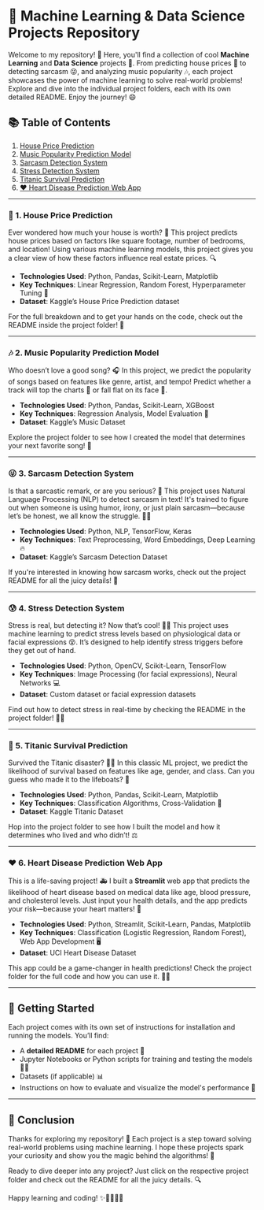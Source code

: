 # 🚀 Machine Learning & Data Science Projects Repository

Welcome to my repository! 🎉 Here, you'll find a collection of cool **Machine Learning** and **Data Science** projects 🎨. From predicting house prices 🏡 to detecting sarcasm 😜, and analyzing music popularity 🎶, each project showcases the power of machine learning to solve real-world problems! Explore and dive into the individual project folders, each with its own detailed README. Enjoy the journey! 😄

## 📚 Table of Contents
1. [House Price Prediction](#https://github.com/codewithadvi/Machine-Learning-and-Data-Science-Projects/blob/main/House%20Price%20Prediction/house-price-prediction.ipynb)
2. [Music Popularity Prediction Model](#https://github.com/codewithadvi/Machine-Learning-and-Data-Science-Projects/blob/main/Music%20Popularity%20Prediction%20Model/music-popularity-prediction%20(1).ipynb)
3. [Sarcasm Detection System](#sarcasm-detection-system)
4. [Stress Detection System](#stress-detection-system)
5. [Titanic Survival Prediction](#titanic-survival-prediction)
6. [❤️ Heart Disease Prediction Web App](#heart-disease-prediction-web-app)

---

### 🏡 1. **House Price Prediction**
Ever wondered how much your house is worth? 💸 This project predicts house prices based on factors like square footage, number of bedrooms, and location! Using various machine learning models, this project gives you a clear view of how these factors influence real estate prices. 🔍 

- **Technologies Used**: Python, Pandas, Scikit-Learn, Matplotlib
- **Key Techniques**: Linear Regression, Random Forest, Hyperparameter Tuning 🔧
- **Dataset**: Kaggle’s House Price Prediction dataset

For the full breakdown and to get your hands on the code, check out the README inside the project folder! 📄

---

### 🎶 2. **Music Popularity Prediction Model**
Who doesn’t love a good song? 🎧 In this project, we predict the popularity of songs based on features like genre, artist, and tempo! Predict whether a track will top the charts 🎤 or fall flat on its face 😬. 

- **Technologies Used**: Python, Pandas, Scikit-Learn, XGBoost
- **Key Techniques**: Regression Analysis, Model Evaluation 🧠
- **Dataset**: Kaggle’s Music Dataset

Explore the project folder to see how I created the model that determines your next favorite song! 🎵

---

### 😜 3. **Sarcasm Detection System**
Is that a sarcastic remark, or are you serious? 🤨 This project uses Natural Language Processing (NLP) to detect sarcasm in text! It's trained to figure out when someone is using humor, irony, or just plain sarcasm—because let’s be honest, we all know the struggle. 🤦‍♂️

- **Technologies Used**: Python, NLP, TensorFlow, Keras
- **Key Techniques**: Text Preprocessing, Word Embeddings, Deep Learning 🔥
- **Dataset**: Kaggle’s Sarcasm Detection Dataset

If you're interested in knowing how sarcasm works, check out the project README for all the juicy details! 💬

---

### 😰 4. **Stress Detection System**
Stress is real, but detecting it? Now that’s cool! 💆‍♂️ This project uses machine learning to predict stress levels based on physiological data or facial expressions 😵. It’s designed to help identify stress triggers before they get out of hand. 

- **Technologies Used**: Python, OpenCV, Scikit-Learn, TensorFlow
- **Key Techniques**: Image Processing (for facial expressions), Neural Networks 💻
- **Dataset**: Custom dataset or facial expression datasets

Find out how to detect stress in real-time by checking the README in the project folder! 🧘‍♀️

---

### 🚢 5. **Titanic Survival Prediction**
Survived the Titanic disaster? 🚢💔 In this classic ML project, we predict the likelihood of survival based on features like age, gender, and class. Can you guess who made it to the lifeboats? 🛶

- **Technologies Used**: Python, Pandas, Scikit-Learn, Matplotlib
- **Key Techniques**: Classification Algorithms, Cross-Validation 📝
- **Dataset**: Kaggle Titanic Dataset

Hop into the project folder to see how I built the model and how it determines who lived and who didn’t! ⚖️

---

### ❤️ 6. **Heart Disease Prediction Web App**
This is a life-saving project! 🚑 I built a **Streamlit** web app that predicts the likelihood of heart disease based on medical data like age, blood pressure, and cholesterol levels. Just input your health details, and the app predicts your risk—because your heart matters! 💖

- **Technologies Used**: Python, Streamlit, Scikit-Learn, Pandas, Matplotlib
- **Key Techniques**: Classification (Logistic Regression, Random Forest), Web App Development 🖥️
- **Dataset**: UCI Heart Disease Dataset

This app could be a game-changer in health predictions! Check the project folder for the full code and how you can use it. 👩‍⚕️

---

## 🚀 Getting Started
Each project comes with its own set of instructions for installation and running the models. You’ll find:
- A **detailed README** for each project 📖
- Jupyter Notebooks or Python scripts for training and testing the models 🧑‍💻
- Datasets (if applicable) 📊
- Instructions on how to evaluate and visualize the model's performance 👀

---

## 🎉 Conclusion
Thanks for exploring my repository! 🎉 Each project is a step toward solving real-world problems using machine learning. I hope these projects spark your curiosity and show you the magic behind the algorithms! 🔮 

Ready to dive deeper into any project? Just click on the respective project folder and check out the README for all the juicy details. 🔍

Happy learning and coding! ✨👨‍💻👩‍💻
